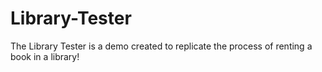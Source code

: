 # Library-Tester
The Library Tester is a demo created to replicate the process of renting a book in a library! 
